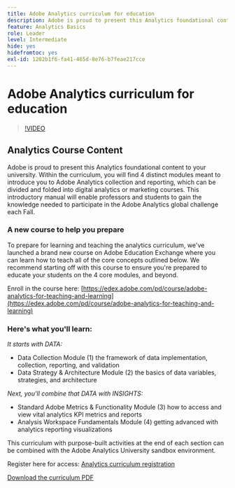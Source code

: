 ```yaml
---
title: Adobe Analytics curriculum for education
description: Adobe is proud to present this Analytics foundational content to your university. Within the curriculum, you will find 4 distinct modules meant to introduce you to Adobe Analytics collection and reporting, which can be divided and folded into digital analytics or marketing courses. This introductory manual will enable professors and students to gain the knowledge needed to participate in the Adobe Analytics global challenge each Fall.
feature: Analytics Basics
role: Leader
level: Intermediate
hide: yes
hidefromtoc: yes
exl-id: 1202b1f6-fa41-465d-8e76-b7feae217cce
---
```

# Adobe Analytics curriculum for education

>[!VIDEO](https://video.tv.adobe.com/v/334350/?quality=12&learn=on)

## Analytics Course Content

Adobe is proud to present this Analytics foundational content to your university. Within the curriculum, you will find 4 distinct modules meant to introduce you to Adobe Analytics collection and reporting, which can be divided and folded into digital analytics or marketing courses. This introductory manual will enable professors and students to gain the knowledge needed to participate in the Adobe Analytics global challenge each Fall. 

### A new course to help you prepare

To prepare for learning and teaching the analytics curriculum, we've launched a brand new course on Adobe Education Exchange where you can learn how to teach all of the core concepts outlined below. We recommend starting off with this course to ensure you're prepared to educate your students on the 4 core modules, and beyond. 

Enroll in the course here: [https://edex.adobe.com/pd/course/adobe-analytics-for-teaching-and-learning](https://edex.adobe.com/pd/course/adobe-analytics-for-teaching-and-learning)

### Here's what you'll learn:

*It starts with DATA:*

* Data Collection Module (1) the framework of data implementation, collection, reporting, and validation 
* Data Strategy & Architecture Module (2) the basics of data variables, strategies, and architecture 

*Next, you'll combine that DATA with INSIGHTS:*

* Standard Adobe Metrics & Functionality Module (3) how to access and view vital analytics KPI metrics and reports 
* Analysis Workspace Fundamentals Module (4) getting advanced with analytics reporting visualizations 

This curriculum with purpose-built activities at the end of each section can be combined with the Adobe Analytics University sandbox environment. 

Register here for access: [Analytics curriculum registration](https://experienceleague.adobe.com/landing/analytics-university/)

[Download the curriculum PDF](assets/Adobe-Analytics-Curriculum_2021.pdf)
